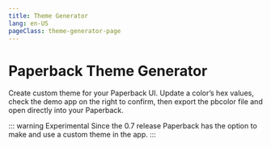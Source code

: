 ```yaml
---
title: Theme Generator
lang: en-US
pageClass: theme-generator-page
---
```


# Paperback Theme Generator

Create custom theme for your Paperback UI. Update a color’s hex values, check the demo app on the right to confirm, then export the pbcolor file and open directly into your Paperback.

::: warning Experimental
Since the 0.7 release Paperback has the option to make and use a custom theme in the app.
:::

<Theme-Generator/>
